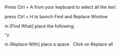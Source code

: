 Press Ctrl + A from your keyboard to select all the text

press Ctrl + H to launch Find and Replace Window 

in [Find What] place the following;
```plaintext
^p
```
in [Replace With] place a space
 
Click on Replace all 

